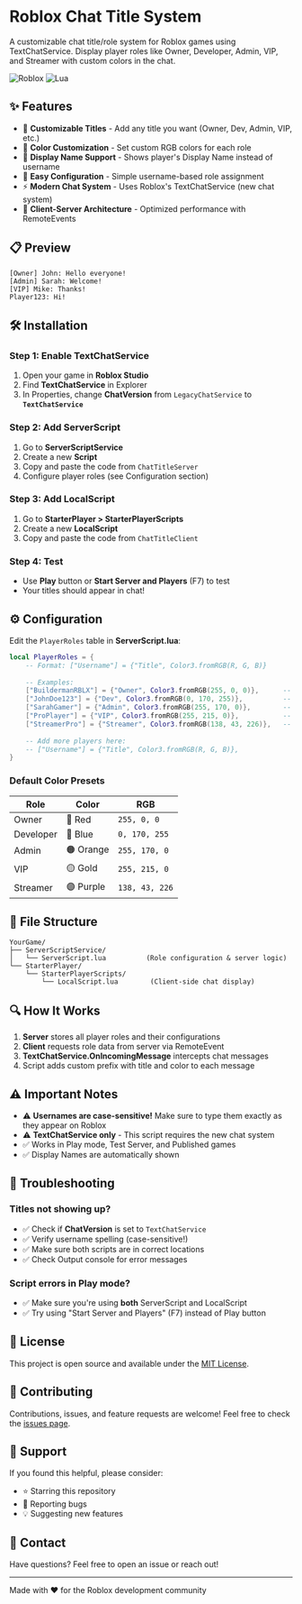 # Roblox Chat Title System

A customizable chat title/role system for Roblox games using TextChatService. Display player roles like Owner, Developer, Admin, VIP, and Streamer with custom colors in the chat.

![Roblox](https://img.shields.io/badge/Roblox-000000?style=for-the-badge&logo=roblox&logoColor=white)
![Lua](https://img.shields.io/badge/Lua-2C2D72?style=for-the-badge&logo=lua&logoColor=white)

## ✨ Features

- 🎨 **Customizable Titles** - Add any title you want (Owner, Dev, Admin, VIP, etc.)
- 🌈 **Color Customization** - Set custom RGB colors for each role
- 👤 **Display Name Support** - Shows player's Display Name instead of username
- 🔧 **Easy Configuration** - Simple username-based role assignment
- ⚡ **Modern Chat System** - Uses Roblox's TextChatService (new chat system)
- 🚀 **Client-Server Architecture** - Optimized performance with RemoteEvents

## 📋 Preview

```
[Owner] John: Hello everyone!
[Admin] Sarah: Welcome!
[VIP] Mike: Thanks!
Player123: Hi!
```

## 🛠️ Installation

### Step 1: Enable TextChatService

1. Open your game in **Roblox Studio**
2. Find **TextChatService** in Explorer
3. In Properties, change **ChatVersion** from `LegacyChatService` to **`TextChatService`**

### Step 2: Add ServerScript

1. Go to **ServerScriptService**
2. Create a new **Script**
3. Copy and paste the code from `ChatTitleServer`
4. Configure player roles (see Configuration section)

### Step 3: Add LocalScript

1. Go to **StarterPlayer > StarterPlayerScripts**
2. Create a new **LocalScript**
3. Copy and paste the code from `ChatTitleClient`

### Step 4: Test

- Use **Play** button or **Start Server and Players** (F7) to test
- Your titles should appear in chat!

## ⚙️ Configuration

Edit the `PlayerRoles` table in **ServerScript.lua**:

```lua
local PlayerRoles = {
    -- Format: ["Username"] = {"Title", Color3.fromRGB(R, G, B)}
    
    -- Examples:
    ["BuildermanRBLX"] = {"Owner", Color3.fromRGB(255, 0, 0)},      -- Red
    ["JohnDoe123"] = {"Dev", Color3.fromRGB(0, 170, 255)},          -- Blue
    ["SarahGamer"] = {"Admin", Color3.fromRGB(255, 170, 0)},        -- Orange
    ["ProPlayer"] = {"VIP", Color3.fromRGB(255, 215, 0)},           -- Gold
    ["StreamerPro"] = {"Streamer", Color3.fromRGB(138, 43, 226)},   -- Purple
    
    -- Add more players here:
    -- ["Username"] = {"Title", Color3.fromRGB(R, G, B)},
}
```

### Default Color Presets

| Role | Color | RGB |
|------|-------|-----|
| Owner | 🔴 Red | `255, 0, 0` |
| Developer | 🔵 Blue | `0, 170, 255` |
| Admin | 🟠 Orange | `255, 170, 0` |
| VIP | 🟡 Gold | `255, 215, 0` |
| Streamer | 🟣 Purple | `138, 43, 226` |

## 📁 File Structure

```
YourGame/
├── ServerScriptService/
│   └── ServerScript.lua          (Role configuration & server logic)
└── StarterPlayer/
    └── StarterPlayerScripts/
        └── LocalScript.lua        (Client-side chat display)
```

## 🔍 How It Works

1. **Server** stores all player roles and their configurations
2. **Client** requests role data from server via RemoteEvent
3. **TextChatService.OnIncomingMessage** intercepts chat messages
4. Script adds custom prefix with title and color to each message

## ⚠️ Important Notes

- ⚠️ **Usernames are case-sensitive!** Make sure to type them exactly as they appear on Roblox
- ⚠️ **TextChatService only** - This script requires the new chat system
- ✅ Works in Play mode, Test Server, and Published games
- ✅ Display Names are automatically shown

## 🐛 Troubleshooting

### Titles not showing up?
- ✅ Check if **ChatVersion** is set to `TextChatService`
- ✅ Verify username spelling (case-sensitive!)
- ✅ Make sure both scripts are in correct locations
- ✅ Check Output console for error messages

### Script errors in Play mode?
- ✅ Make sure you're using **both** ServerScript and LocalScript
- ✅ Try using "Start Server and Players" (F7) instead of Play button

## 📝 License

This project is open source and available under the [MIT License](LICENSE).

## 🤝 Contributing

Contributions, issues, and feature requests are welcome! Feel free to check the [issues page](../../issues).

## 💖 Support

If you found this helpful, please consider:
- ⭐ Starring this repository
- 🐛 Reporting bugs
- 💡 Suggesting new features

## 📧 Contact

Have questions? Feel free to open an issue or reach out!

---

Made with ❤️ for the Roblox development community
